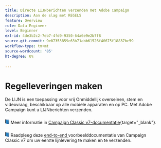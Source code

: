 ```yaml
---
title: Directe LIJNberichten verzenden met Adobe Campaign
description: Aan de slag met REGELS
feature: Overview
role: Data Engineer
level: Beginner
exl-id: 4de3b2c2-7eb7-4fd9-9350-64a6e9e2b7f8
source-git-commit: 9e07353859e63b71abb61526f40675f18837bc59
workflow-type: tm+mt
source-wordcount: '85'
ht-degree: 0%

---
```


# Regelleveringen maken

De LIJN is een toepassing voor vrij Onmiddellijk overseinen, stem en videovraag, beschikbaar op alle mobiele apparaten en op PC. Met Adobe Campaign kunt u LIJNberichten verzenden.


![](../assets/do-not-localize/book.png) Meer informatie in  [Campaign Classic v7-documentatie](https://experienceleague.adobe.com/docs/campaign-classic/using/sending-messages/line-channel.html){target=&quot;_blank&quot;}.

![](../assets/do-not-localize/book.png) Raadpleeg deze  [end-to-end ](https://experienceleague.adobe.com/docs/campaign-classic/using/sending-messages/line-channel.html#example--create-and-send-a-personalized-line-message) voorbeelddocumentatie van Campaign Classic v7 om uw eerste lijnlevering te maken en te verzenden.
